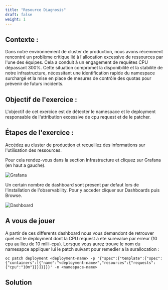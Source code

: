 ```yaml
---
title: "Resource Diagnosis"
draft: false
weight: 1
---
```



## Contexte :

Dans notre environnement de cluster de production, nous avons récemment rencontré un problème critique lié à l'allocation excessive de ressources par l'une des équipes. Cela a conduit à un engagement de requêtes CPU dépassant 300%. Cette situation compromet la disponibilité et la stabilité de notre infrastructure, nécessitant une identification rapide du namespace surchargé et la mise en place de mesures de contrôle des quotas pour prévenir de futurs incidents.

## Objectif de l'exercice :

L'objectif de cet exercice est de détecter le namespace et le deployment responsable de l'attribution excessive de cpu request et de le patcher.

## Étapes de l'exercice :

Accédez au cluster de production et recueillez des informations sur l'utilisation des ressources.

Pour cela rendez-vous dans la section Infrastructure et cliquez sur Grafana (en haut a gauche).

![Grafana](/OPP-2023-lab-instruction.github.io/images/grafana-access.png)

Un certain nombre de dashboard sont present par defaut lors de l'installation de l'observability. Pour y acceder cliquer sur Dashboards puis Browse.

![Dashboard](/OPP-2023-lab-instruction.github.io/images/browse-dashboard.png)

## A vous de jouer 

A partir de ces differents dashboard nous vous demandont de retrouver quel est le deployment dont la CPU request a ete surevalue par erreur (10 cpu au lieu de 10 milli-cpu). Lorsque vous aurez trouve le nom du namesapce appliquer lui le patch suivant pour remedier a la surallocation : 

```shell
oc patch deployment <deployment-name> -p '{"spec":{"template":{"spec":{"containers":[{"name":"<deployment-name>","resources":{"requests":{"cpu":"10m"}}}]}}}}' -n <namespace-name>
```

## Solution








